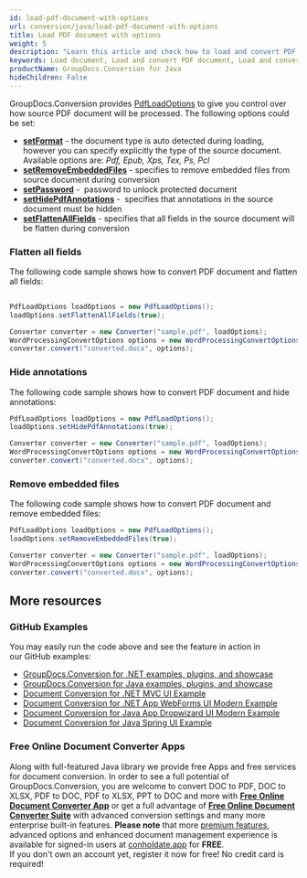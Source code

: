 ```yaml
---
id: load-pdf-document-with-options
url: conversion/java/load-pdf-document-with-options
title: Load PDF document with options
weight: 5
description: "Learn this article and check how to load and convert PDF documents with advanced options using GroupDocs.Conversion for Java API."
keywords: Load document, Load and convert PDF document, Load and converi EPUB document, Load and convert XPS document
productName: GroupDocs.Conversion for Java
hideChildren: False
---
```

GroupDocs.Conversion provides [PdfLoadOptions](https://apireference.groupdocs.com/java/conversion/com.groupdocs.conversion.options.load/PdfLoadOptions) to give you control over how source PDF document will be processed. The following options could be set:

*   **[setFormat](https://apireference.groupdocs.com/java/conversion/com.groupdocs.conversion.options.load/PdfLoadOptions#setFormat(com.groupdocs.conversion.filetypes.PdfFileType))** -  the document type is auto detected during loading, however you can specify explicitly the type of the source document. Available options are: *Pdf, Epub, Xps, Tex, Ps, Pcl*
*   **[setRemoveEmbeddedFiles](https://apireference.groupdocs.com/java/conversion/com.groupdocs.conversion.options.load/PdfLoadOptions#getRemoveEmbeddedFiles())** -  specifies to remove embedded files from source document during conversion       
*   **[setPassword](https://apireference.groupdocs.com/java/conversion/com.groupdocs.conversion.options.load/PdfLoadOptions#setPassword(java.lang.String))** -  password to unlock protected document
*   **[setHidePdfAnnotations](https://apireference.groupdocs.com/java/conversion/com.groupdocs.conversion.options.load/PdfLoadOptions#setHidePdfAnnotations(boolean))** -  specifies that annotations in the source document must be hidden
*   **[setFlattenAllFields](https://apireference.groupdocs.com/java/conversion/com.groupdocs.conversion.options.load/PdfLoadOptions#setFlattenAllFields(boolean))** - specifies that all fields in the source document will be flatten during conversion

### Flatten all fields

The following code sample shows how to convert PDF document and flatten all fields:

```java
 
PdfLoadOptions loadOptions = new PdfLoadOptions();
loadOptions.setFlattenAllFields(true);

Converter converter = new Converter("sample.pdf", loadOptions);
WordProcessingConvertOptions options = new WordProcessingConvertOptions();
converter.convert("converted.docx", options);
```

### Hide annotations

The following code sample shows how to convert PDF document and hide annotations:

```java
PdfLoadOptions loadOptions = new PdfLoadOptions();
loadOptions.setHidePdfAnnotations(true);

Converter converter = new Converter("sample.pdf", loadOptions);
WordProcessingConvertOptions options = new WordProcessingConvertOptions();
converter.convert("converted.docx", options);
```

### Remove embedded files

The following code sample shows how to convert PDF document and remove embedded files:

```java
PdfLoadOptions loadOptions = new PdfLoadOptions();
loadOptions.setRemoveEmbeddedFiles(true);

Converter converter = new Converter("sample.pdf", loadOptions);
WordProcessingConvertOptions options = new WordProcessingConvertOptions();
converter.convert("converted.docx", options);
```

## More resources

### GitHub Examples
You may easily run the code above and see the feature in action in our GitHub examples:
*   [GroupDocs.Conversion for .NET examples, plugins, and showcase](https://github.com/groupdocs-conversion/GroupDocs.Conversion-for-.NET)    
*   [GroupDocs.Conversion for Java examples, plugins, and showcase](https://github.com/groupdocs-conversion/GroupDocs.Conversion-for-Java)    
*   [Document Conversion for .NET MVC UI Example](https://github.com/groupdocs-conversion/GroupDocs.Conversion-for-.NET-MVC)     
*   [Document Conversion for .NET App WebForms UI Modern Example](https://github.com/groupdocs-conversion/GroupDocs.Conversion-for-.NET-WebForms)    
*   [Document Conversion for Java App Dropwizard UI Modern Example](https://github.com/groupdocs-conversion/GroupDocs.Conversion-for-Java-Dropwizard)    
*   [Document Conversion for Java Spring UI Example](https://github.com/groupdocs-conversion/GroupDocs.Conversion-for-Java-Spring)   

### Free Online Document Converter Apps
Along with full-featured Java library we provide free Apps and free services for document conversion.
In order to see a full potential of GroupDocs.Conversion, you are welcome to convert DOC to PDF, DOC to XLSX, PDF to DOC, PDF to XLSX, PPT to DOC and more with **[Free Online Document Converter App](https://products.groupdocs.app/conversion)** or get a full advantage of **[Free Online Document Converter Suite](https://conholdate.app/features/document-converter-online)** with advanced conversion settings and many more enterprise built-in features.
**Please note** that more [premium features](https://conholdate.app/features), advanced options and enhanced document management experience is available for signed-in users at [conholdate.app](https://conholdate.app/) for **FREE**.  
If you don't own an account yet, register it now for free! No credit card is required!